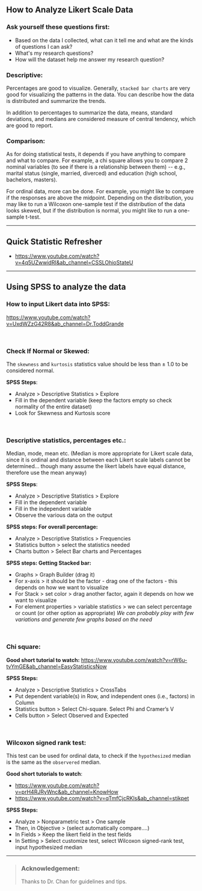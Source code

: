 ## How to Analyze Likert Scale Data

### Ask yourself these questions first:
- Based on the data I collected, what can it tell me and what are the kinds of questions I can ask? 
- What's my research questions? 
- How will the dataset help me answer my research question? 

### Descriptive: 
Percentages are good to visualize. Generally, `stacked bar charts` are very good for visualizing the patterns in the data. You can describe how the data is distributed and summarize the trends. 

In addition to percentages to summarize the data, means, standard deviations, and medians are considered measure of central tendency, which are good to report.
 
### Comparison:
As for doing statistical tests, it depends if you have anything to compare and what to compare. For example, a chi square allows you to compare 2 nominal variables (to see if there is a relationship between them) -- e.g., marital status (single, married, diverced) and education (high school, bachelors, masters). 
 
For ordinal data, more can be done. For example, you might like to compare if the responses are above the midpoint. Depending on the distribution, you may like to run a Wilcoxon one-sample test if the distribution of the data looks skewed, but if the distribution is normal, you might like to run a one-sample t-test. 
 

---

## Quick Statistic Refresher
- https://www.youtube.com/watch?v=4q5UZwwidRI&ab_channel=CSSLOhioStateU 


---

## Using SPSS to analyze the data

### How to input Likert data into SPSS:
https://www.youtube.com/watch?v=UxdWZzG42R8&ab_channel=Dr.ToddGrande 

&nbsp;
### Check If Normal or Skewed:
The `skewness` and `kurtosis` statistics value should be less than ± 1.0 to be considered normal.

**SPSS Steps**:
- Analyze > Descriptive Statistics > Explore
- Fill in the dependent variable (keep the factors empty so check normality of the entire dataset)
- Look for Skewness and Kurtosis score

&nbsp;
### Descriptive statistics, percentages etc.:
Median, mode, mean etc. (Median is more appropriate for Likert scale data, since it is ordinal and distance between each Likert scale labels cannot be determined… though many assume the likert labels have equal distance, therefore use the mean anyway)

**SPSS Steps**:
- Analyze > Descriptive Statistics > Explore
- Fill in the dependent variable 
- Fill in the independent variable
- Observe the various data on the output

**SPSS steps: For overall percentage:**
- Analyze > Descriptive Statistics > Frequencies
- Statistics button > select the statistics needed
- Charts button > Select Bar charts and Percentages

**SPSS steps: Getting Stacked bar:**
- Graphs > Graph Builder (drag it)
- For x-axis > it should be the factor - drag one of the factors - this depends on how we want to visualize
- For Stack > set color > drag another factor, again it depends on how we want to visualize
- For element properties > variable statistics > we can select percentage or count (or other option as appropriate)
*We can probably play with few variations and generate few graphs based on the need*

&nbsp;
### Chi square:
**Good short tutorial to watch:**
https://www.youtube.com/watch?v=rW6u-tvYmGE&ab_channel=EasyStatisticsNow

**SPSS Steps:**
- Analyze > Descriptive Statistics > CrossTabs
- Put dependent variable(s) in Row, and independent ones (i.e., factors) in Column
- Statistics button > Select Chi-square. Select Phi and Cramer’s V
- Cells button > Select Observed and Expected


&nbsp;
### Wilcoxon signed rank test:
This test can be used for ordinal data, to check if the `hypothesized` median is the same as the `observered` median. 

**Good short tutorials to watch**:
- https://www.youtube.com/watch?v=prH4RJRyWnc&ab_channel=KnowHow
- https://www.youtube.com/watch?v=qTmfCjcRKls&ab_channel=stikpet

**SPSS Steps:**
- Analyze > Nonparametric test > One sample
- Then, in Objective > (select automatically compare….)
- In Fields > Keep the likert field in the test fields
- In Setting > Select customize test, select Wilcoxon signed-rank test, input hypothesized median



---
> ### Acknowledgement:
> Thanks to Dr. Chan for guidelines and tips.
